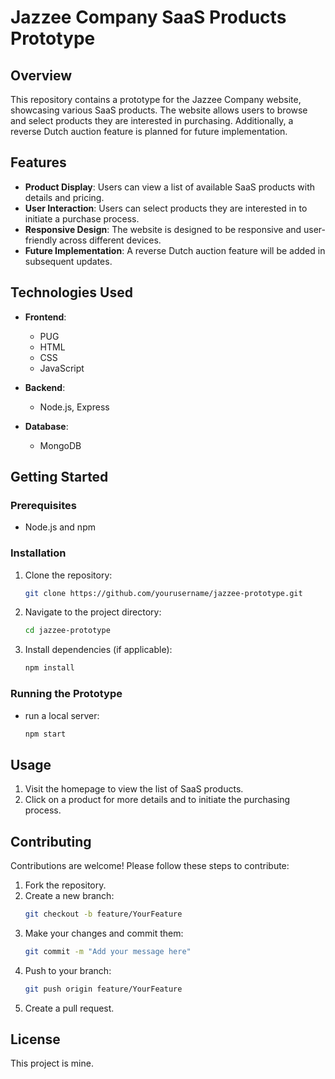 # Jazzee Company SaaS Products Prototype

## Overview

This repository contains a prototype for the Jazzee Company website, showcasing various SaaS products. The website allows users to browse and select products they are interested in purchasing. Additionally, a reverse Dutch auction feature is planned for future implementation.

## Features

- **Product Display**: Users can view a list of available SaaS products with details and pricing.
- **User Interaction**: Users can select products they are interested in to initiate a purchase process.
- **Responsive Design**: The website is designed to be responsive and user-friendly across different devices.
- **Future Implementation**: A reverse Dutch auction feature will be added in subsequent updates.

## Technologies Used

- **Frontend**: 
  - PUG
  - HTML
  - CSS
  - JavaScript
  
- **Backend**: 
  - Node.js, Express
  
- **Database**: 
  - MongoDB

## Getting Started

### Prerequisites

- Node.js and npm 

### Installation

1. Clone the repository:
   ```bash
   git clone https://github.com/yourusername/jazzee-prototype.git
   ```
2. Navigate to the project directory:
   ```bash
   cd jazzee-prototype
   ```
3. Install dependencies (if applicable):
   ```bash
   npm install
   ```

### Running the Prototype

- run a local server:
   ```bash
   npm start
   ```

## Usage

1. Visit the homepage to view the list of SaaS products.
2. Click on a product for more details and to initiate the purchasing process.

## Contributing

Contributions are welcome! Please follow these steps to contribute:

1. Fork the repository.
2. Create a new branch:
   ```bash
   git checkout -b feature/YourFeature
   ```
3. Make your changes and commit them:
   ```bash
   git commit -m "Add your message here"
   ```
4. Push to your branch:
   ```bash
   git push origin feature/YourFeature
   ```
5. Create a pull request.

## License

This project is mine.
